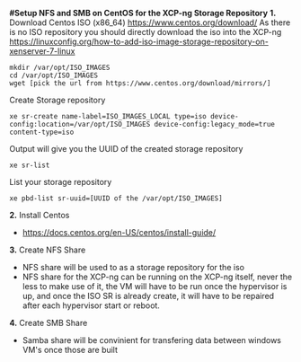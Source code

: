 **#Setup NFS and SMB on CentOS for the XCP-ng Storage Repository**
**1.** Download Centos ISO (x86_64)
https://www.centos.org/download/
As there is no ISO repository you should directly download the iso into the XCP-ng 
https://linuxconfig.org/how-to-add-iso-image-storage-repository-on-xenserver-7-linux
```
mkdir /var/opt/ISO_IMAGES
cd /var/opt/ISO_IMAGES
wget [pick the url from https://www.centos.org/download/mirrors/]
```
Create Storage repository
```
xe sr-create name-label=ISO_IMAGES_LOCAL type=iso device-config:location=/var/opt/ISO_IMAGES device-config:legacy_mode=true content-type=iso
```
Output will give you the UUID of the created storage repository

```
xe sr-list
```
List your storage repository
```
xe pbd-list sr-uuid=[UUID of the /var/opt/ISO_IMAGES]
```

**2.** Install Centos
+ https://docs.centos.org/en-US/centos/install-guide/

**3.** Create NFS Share
+ NFS share will be used to as a storage repository for the iso
+ NFS share for the XCP-ng can be running on the XCP-ng itself, never the less to make use of it, the VM will have to be run once the hypervisor is up, and once the ISO SR is already create, it will have to be repaired after each hypervisor start or reboot.

**4.** Create SMB Share
+ Samba share will be convinient for transfering data between windows VM's once those are built
